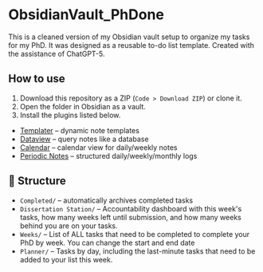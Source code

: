 # ObsidianVault_PhDone
This is a cleaned version of my Obsidian vault setup to organize my tasks for my PhD. It was designed as a reusable to-do list template. Created with the assistance of ChatGPT-5.

## How to use
1. Download this repository as a ZIP (`Code > Download ZIP`) or clone it.
2. Open the folder in Obsidian as a vault.
3. Install the plugins listed below.
  - [Templater](https://github.com/SilentVoid13/Templater) – dynamic note templates  
  - [Dataview](https://blacksmithgu.github.io/obsidian-dataview/) – query notes like a database  
  - [Calendar](https://github.com/liamcain/obsidian-calendar-plugin) – calendar view for daily/weekly notes  
  - [Periodic Notes](https://github.com/liamcain/obsidian-periodic-notes) – structured daily/weekly/monthly logs

## 📂 Structure

- `Completed/` – automatically archives completed tasks
- `Dissertation Station/` – Accountability dashboard with this week's tasks, how many weeks left until submission, and how many weeks behind you are on your tasks. 
- `Weeks/` – List of ALL tasks that need to be completed to complete your PhD by week. You can change the start and end date   
- `Planner/` – Tasks by day, including the last-minute tasks that need to be added to your list this week.

